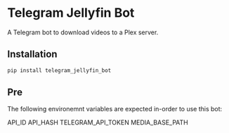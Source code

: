 # Telegram Jellyfin Bot

A Telegram bot to download videos to a Plex server.

## Installation

```sh
pip install telegram_jellyfin_bot
```

## Pre

The following environemnt variables are expected in-order to use this bot:

API_ID
API_HASH
TELEGRAM_API_TOKEN
MEDIA_BASE_PATH
